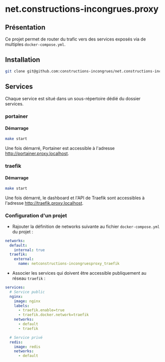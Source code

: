# net.constructions-incongrues.proxy

## Présentation

Ce projet permet de router du trafic vers des services exposés via de multiples `docker-compose.yml`.

## Installation

```sh
git clone git@github.com:constructions-incongrues/net.constructions-incongrues.proxy.git
```

## Services

Chaque service est situé dans un sous-répertoire dédié du dossier services.

### portainer

#### Démarrage

```sh
make start
```

Une fois démarré, Portainer est accessible à l'adresse <http://portainer.proxy.localhost>.

### traefik

#### Démarrage

```sh
make start
```

Une fois démarré, le dashboard et l'API de Traefik sont accessibles à l'adresse <http://traefik.proxy.localhost>.

### Configuration d'un projet

- Rajouter la définition de networks suivante au fichier `docker-compose.yml` du projet :

```yaml
networks:
  default:
    internal: true
  traefik:
    external:
      name: netconstructions-incongruesproxy_traefik
```

- Associer les services qui doivent être accessible publiquement au réseau `traefik` :

```yaml
services:
  # Service public
  nginx:
    image: nginx
    labels:
      - traefik.enable=true
      - traefik.docker.network=traefik
    networks:
      - default
      - traefik

  # Service privé
  redis:
    image: redis
    networks:
      - default
```
